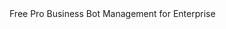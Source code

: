 <ButtonGroup>
  <bongo:button type="primary" href="../free">
    Free
  </bongo:button>
  <bongo:button type="primary" href="../pro">
    Pro
  </bongo:button>
  <bongo:button type="primary" href="../biz-and-ent">
    Business
  </bongo:button>
  <bongo:button type="primary" href="../bm-subscription">
    Bot Management for Enterprise
  </bongo:button>
</ButtonGroup>
